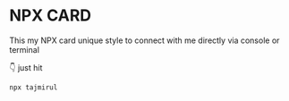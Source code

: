 # NPX CARD
This my NPX card unique style to connect with me directly via console or terminal

👇 just hit 
```bash
npx tajmirul
```
